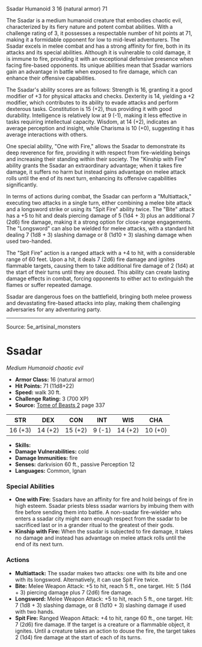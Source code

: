 <MonsterName/>Ssadar</MonsterName>
<CreatureType/>Humanoid</CreatureType>
<CR/>3</CR>
<AC/>16 (natural armor)</AC>
<HP/>71</HP>
<summary>The Ssadar is a medium humanoid creature that embodies chaotic evil, characterized by its fiery nature and potent combat abilities. With a challenge rating of 3, it possesses a respectable number of hit points at 71, making it a formidable opponent for low to mid-level adventurers. The Ssadar excels in melee combat and has a strong affinity for fire, both in its attacks and its special abilities. Although it is vulnerable to cold damage, it is immune to fire, providing it with an exceptional defensive presence when facing fire-based opponents. Its unique abilities mean that Ssadar warriors gain an advantage in battle when exposed to fire damage, which can enhance their offensive capabilities.</summary>

<detail>

The Ssadar's ability scores are as follows: Strength is 16, granting it a good modifier of +3 for physical attacks and checks. Dexterity is 14, yielding a +2 modifier, which contributes to its ability to evade attacks and perform dexterous tasks. Constitution is 15 (+2), thus providing it with good durability. Intelligence is relatively low at 9 (-1), making it less effective in tasks requiring intellectual capacity. Wisdom, at 14 (+2), indicates an average perception and insight, while Charisma is 10 (+0), suggesting it has average interactions with others.

One special ability, "One with Fire," allows the Ssadar to demonstrate its deep reverence for fire, providing it with respect from fire-wielding beings and increasing their standing within their society. The "Kinship with Fire" ability grants the Ssadar an extraordinary advantage; when it takes fire damage, it suffers no harm but instead gains advantage on melee attack rolls until the end of its next turn, enhancing its offensive capabilities significantly.

In terms of actions during combat, the Ssadar can perform a "Multiattack," executing two attacks in a single turn, either combining a melee bite attack and a longsword strike or using its "Spit Fire" ability twice. The "Bite" attack has a +5 to hit and deals piercing damage of 5 (1d4 + 3) plus an additional 7 (2d6) fire damage, making it a strong option for close-range engagements. The "Longsword" can also be wielded for melee attacks, with a standard hit dealing 7 (1d8 + 3) slashing damage or 8 (1d10 + 3) slashing damage when used two-handed. 

The "Spit Fire" action is a ranged attack with a +4 to hit, with a considerable range of 60 feet. Upon a hit, it deals 7 (2d6) fire damage and ignites flammable targets, causing them to take additional fire damage of 2 (1d4) at the start of their turns until they are doused. This ability can create lasting damage effects in combat, forcing opponents to either act to extinguish the flames or suffer repeated damage. 

Ssadar are dangerous foes on the battlefield, bringing both melee prowess and devastating fire-based attacks into play, making them challenging adversaries for any adventuring party.</detail>



---

Source: 5e_artisinal_monsters

# Ssadar

*Medium* *Humanoid* *chaotic evil*

- **Armor Class:** 16 (natural armor)
- **Hit Points:** 71 (11d8+22)
- **Speed:** walk 30 ft.
- **Challenge Rating:** 3 (700 XP)
- **Source:** [Tome of Beasts 2](https://koboldpress.com/kpstore/product/tome-of-beasts-2-for-5th-edition) page 337

| STR | DEX | CON | INT | WIS | CHA |
| --- | --- | --- | --- | --- | --- |
| 16 (+3) | 14 (+2) | 15 (+2) | 9 (-1) | 14 (+2) | 10 (+0) |

- **Skills:** 
- **Damage Vulnerabilities:** cold
- **Damage Immunities:** fire
- **Senses:** darkvision 60 ft., passive Perception 12
- **Languages:** Common, Ignan

### Special Abilities

- **One with Fire:** Ssadars have an affinity for fire and hold beings of fire in high esteem. Ssadar priests bless ssadar warriors by imbuing them with fire before sending them into battle. A non-ssadar fire-wielder who enters a ssadar city might earn enough respect from the ssadar to be sacrificed last or in a grander ritual to the greatest of their gods.
- **Kinship with Fire:** When the ssadar is subjected to fire damage, it takes no damage and instead has advantage on melee attack rolls until the end of its next turn.

### Actions

- **Multiattack:** The ssadar makes two attacks: one with its bite and one with its longsword. Alternatively, it can use Spit Fire twice.
- **Bite:** Melee Weapon Attack: +5 to hit, reach 5 ft., one target. Hit: 5 (1d4 + 3) piercing damage plus 7 (2d6) fire damage.
- **Longsword:** Melee Weapon Attack: +5 to hit, reach 5 ft., one target. Hit: 7 (1d8 + 3) slashing damage, or 8 (1d10 + 3) slashing damage if used with two hands.
- **Spit Fire:** Ranged Weapon Attack: +4 to hit, range 60 ft., one target. Hit: 7 (2d6) fire damage. If the target is a creature or a flammable object, it ignites. Until a creature takes an action to douse the fire, the target takes 2 (1d4) fire damage at the start of each of its turns.




